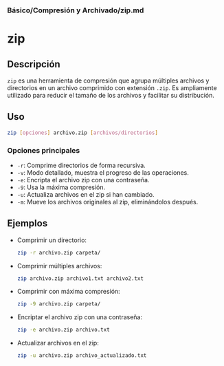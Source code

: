 ### **Básico/Compresión y Archivado/zip.md**

# zip

## Descripción

`zip` es una herramienta de compresión que agrupa múltiples archivos y directorios en un archivo comprimido con extensión `.zip`. Es ampliamente utilizado para reducir el tamaño de los archivos y facilitar su distribución.

## Uso

```bash
zip [opciones] archivo.zip [archivos/directorios]
```

### Opciones principales

- `-r`: Comprime directorios de forma recursiva.
- `-v`: Modo detallado, muestra el progreso de las operaciones.
- `-e`: Encripta el archivo zip con una contraseña.
- `-9`: Usa la máxima compresión.
- `-u`: Actualiza archivos en el zip si han cambiado.
- `-m`: Mueve los archivos originales al zip, eliminándolos después.

## Ejemplos

- Comprimir un directorio:
  
  ```bash
  zip -r archivo.zip carpeta/
  ```

- Comprimir múltiples archivos:
  
  ```bash
  zip archivo.zip archivo1.txt archivo2.txt
  ```

- Comprimir con máxima compresión:
  
  ```bash
  zip -9 archivo.zip carpeta/
  ```

- Encriptar el archivo zip con una contraseña:
  
  ```bash
  zip -e archivo.zip archivo.txt
  ```

- Actualizar archivos en el zip:
  
  ```bash
  zip -u archivo.zip archivo_actualizado.txt
  ```